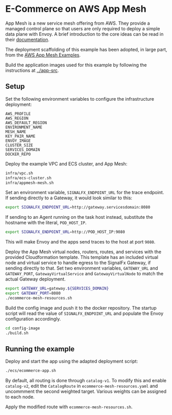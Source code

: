 # E-Commerce on AWS App Mesh

App Mesh is a new service mesh offering from AWS. They provide a managed control
plane so that users are only required to deploy a simple data plane with Envoy.
A brief introduction to the core ideas can be read in their [documentation](https://docs.aws.amazon.com/app-mesh/latest/userguide/what-is-app-mesh.html).

The deployment scaffolding of this example has been adopted, in large part, from
the [AWS App Mesh Examples](https://github.com/aws/aws-app-mesh-examples).

Build the application images used for this example by following the instructions at [../app-src](../app-src).

## Setup

Set the following environment variables to configure the infrastructure deployment:

```
AWS_PROFILE
AWS_REGION
AWS_DEFAULT_REGION
ENVIRONMENT_NAME
MESH_NAME
KEY_PAIR_NAME
ENVOY_IMAGE
CLUSTER_SIZE
SERVICES_DOMAIN
DOCKER_REPO
```

Deploy the example VPC and ECS cluster, and App Mesh:

```bash
infra/vpc.sh
infra/ecs-cluster.sh
infra/appmesh-mesh.sh
```

Set an environment variable, `SIGNALFX_ENDPOINT_URL` for the trace endpoint. If sending directly to a Gateway, it would look similar to this:

```bash
export SIGNALFX_ENDPOINT_URL=http://gateway.servicesdomain:8080
```

If sending to an Agent running on the task host instead, substitute the hostname
with the literal, `POD_HOST_IP`.

```bash
export SIGNALFX_ENDPOINT_URL=http://POD_HOST_IP:9080
```

This will make Envoy and the apps send traces to the host at port `9080`.

Deploy the App Mesh virtual nodes, routers, routes, and services with the provided
Cloudformation template. This template has an included virtual node and virtual
service to handle egress to the SignalFx Gateway, if sending directly to that.
Set two environment variables, `GATEWAY_URL` and `GATEWAY_PORT`, `GatewayVirtualService`
and `GatewayVirtualNode` to match the actual Gateway deployment.

```bash
export GATEWAY_URL=gateway.${SERVICES_DOMAIN}
export GATEWAY_PORT=8080
./ecommerce-mesh-resources.sh
```

Build the config image and push it to the docker repository. The startup script
will read the value of `SIGNALFX_ENDPOINT_URL` and populate the Envoy
configuration accordingly.

```bash
cd config-image
./build.sh
```

## Running the example

Deploy and start the app using the adapted deployment script:

```bash
./ecs/ecommerce-app.sh
```

By default, all routing is done through `catalog-v1`. To modify this and enable
`catalog-v2`, edit the `CatalogRoute` in `ecommerce-mesh-resources.yaml` and
uncommment the second weighted target. Various weights can be assigned to each
node.

Apply the modified route with `ecommerce-mesh-resources.sh`.
